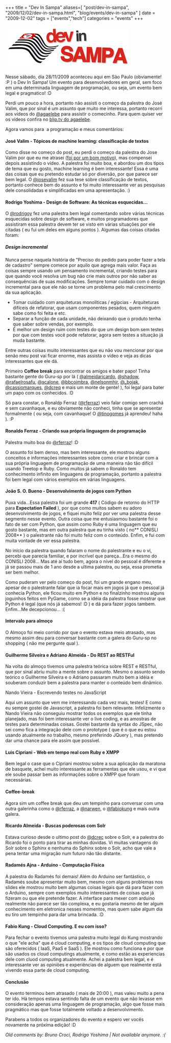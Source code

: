 +++
title = "Dev In Sampa"
aliases=[
  "post/dev-in-sampa",
  "2009/12/02/dev-in-sampa.html",
  "blog/events/dev-in-sampa"
]
date = "2009-12-02"
tags = ["events","tech"]
categories = "events"
+++

[![Imagem com o logo do DevInSampa](/images/posts/dev_in_sampa.jpg "Logo do DevInSampa")](/images/posts/dev_in_sampa.jpg "")

Nesse sábado, dia 28/11/2009 aconteceu aqui em São Paulo (obviamente!
:P ) o Dev In Sampa! Um evento para desenvolvedores em geral, sem foco
em uma determinada linguagem de programação, ou seja, um evento bem
legal e pragmatico! :D

Perdi um pouco a hora, portanto não assisti o começo da palestra do
José Valim, que por sinal é um assunto que muito me interessa,
portanto recorri aos vídeos do
[@agaelebe](http://twitter.com/agaelebe "Hugo Borges") para assistir o
comecinho. Para quem quiser ver os vídeos confira no
[blip.tv do agaelebe](http://agaelebe.blip.tv/ "Blip Tv do agaelebe").

Agora vamos para  a programação e meus comentários:

#### José Valim - Tópicos de machine learning: classificação de textos

Como disse no começo do post, eu <span>perd</span>i o começo da
palestra do Jose Valim por que eu me atrasei
([foi por um bom motivo](http://pothix.com/blog/music/show-do-acdc
"Show do ACDC")), mas compensei depois assistindo o vídeo.  A palestra
foi muito boa, e abordou um dos tipos de tema que eu gosto, machine
learning é bem interessante! Essa é uma das coisas que eu pretendo
estudar só por diversão, por que parece ser bem legal.  O
[@josevalim](http://twitter.com/josevalim "José Valim") fez sua tese
sobre classificação de textos, portanto conhece bem do assunto e foi
muito interessante ver as pesquisas dele consolidadas e simplificadas
em uma apresentação. :)

#### Rodrigo Yoshima - Design de Software: As técnicas esquecidas...

O [@rodrigoy](http://twitter.com/rodrigoy "Rodrigo Yoshima") fez uma palestra bem legal comentando sobre várias técnicas esquecidas sobre design de software, e muitos programadores que assistiram essa palestra devem ter se visto em várias situações por ele citadas ( eu fui um deles em alguns pontos ). Algumas das coisas citadas foram:

##### Design incremental

Nunca pense naquela história de "Preciso do pedido para poder fazer a
tela de cadastro" sempre comece por aquilo que agrega mais valor.
Faça as coisas sempre usando um pensamento incremental, criando testes
para que quando você resolva um bug não crie mais outros por não saber
as consequências de suas modificações.  Sempre tomar cuidado com o
design incremental para que ele não se torne um problema pelo mal
crescimento da sua aplicação.

* Tomar cuidado com arquiteturas monolíticas / egípcias - Arquiteturas difíceis de refatorar, que usam componentes pesados, quem ninguém sabe como foi feita e etc.
* Separar a função de cada unidade, não deixando que o produto tenha que saber sobre vendas, por exemplo.
* É melhor um design ruim com testes do que um design bom sem testes por que com testes você pode refatorar, agora sem testes a situação já muda bastante.

Entre outras coisas muito interessantes que eu não vou mencionar por
que senão meu post vai ficar enorme, mas assista o vídeo e veja as
dicas interessantes que ele dá.

Primeiro **Coffee break** para encontrar os amigos e bater papo! Tinha
bastante gente do Guru-sp por lá (
[@almeidaricardo](http://twitter.com/almeidaricardo "Ricardo
Almeida"), [@shadow](http://twitter.com/shadow11 "Ricardo Yasuda"),
[@rafaelrosafu](http://twitter.com/rafaelrosafu "Rafael Rosa"),
[@scalone](http://twitter.com/scalone "Thiago Scalone"),
[@bbcoimbra](http://twitter.com/bbcoimbra "bbcoimbra é o caramba! Esse
é o sceadugenga"), [@nelsonmhjr](http://twitter.com/nelsonmhjr
"Nelson"), [@_bojak](http://twitter.com/_bojak "Altair"),
[@cassiomarques](http://twitter.com/cassiomarques "Cassio Marques"),
[@dcreq](http://twitter.com/dcreq "Diego Carrion") e mais um monte de
gente! ), foi legal para bater um papo com os conhecidos. :D

Só para constar, o Ronaldp Ferraz
([@rferraz](http://twitter.com/rferraz "Ronaldo Ferraz")) veio falar
comigo sem crachá e sem cavanhaque, e eu obviamente não conheci, tinha
que se apresentar formalmente ( ou seja, com cavanhaque! O
[@tinogomes](http://twitter.com/tinogomes "") já aprendeu! haha ). :P


#### Ronaldo Ferraz - Criando sua própria linguagem de programação

Palestra muito boa do [@rferraz](http://twitter.com/rferraz "Ronaldo Ferraz")! :D

O assunto foi bem denso, mas bem interessante, ele mostrou alguns
conceitos e informações interessantes sobre como criar e brincar com a
sua própria linguagem de programação de uma maneira não tão difícil
usando Treetop e Ruby.  Como muitos já sabem o Ronaldo tem
conhecimento infinito em linguagens de programação, portanto a
palestra foi bem legal com vários exemplos em várias linguagens.

#### João S. O. Bueno - Desenvolvimento de jogos com Python

Puxa vida...Essa palestra foi um grande **417** ( Código de retorno do
HTTP para **Expectation Failed** ), por que como muitos sabem eu adoro
desenvolvimento de jogos, e fiquei muito feliz por ver uma palestra
desse segmento nesse evento. Outra coisa que me entusiasmou bastante
foi o fato de ser com Python, que assim como Ruby é uma linguagem que
eu gosto bastante, mas em outra palestra que eu tinha visto ( no**
CONISLI 2008** ) o palestrante não foi muito feliz com o
conteúdo. Enfim, e fui com muita vontade de ver essa palestra.

No início da palestra quando falaram o nome do palestrante e eu o vi,
percebi que parecia familiar, e por incrível que pareça...Era o mesmo
do CONISLI 2008... Mas até aí tudo bem, agora o nível do pessoal é
diferente e já se passou mais de 1 ano desde a ultima palestra, ou
seja, essa prometia ser bem melhor.

Como puderam ver pelo começo do post, foi um grande engano meu, apesar
de o palestrante falar que ia focar mais em jogos já que o pessoal já
conhecia Python, ele ficou muito em Python e no finalzinho mostrou
alguns joguinhos feitos em PyGame, como se a idéia da palestra fosse
mostrar que Python é legal (que nós já sabemos! :D ) e dá para fazer
jogos tambem.  Enfim...Me decepcionou... :(

#### Intervalo para almoço

O Almoço foi meio corrido por que o evento estava meio atrasado, mas
mesmo assim deu para conversar bastante com a galera do Guru-sp no
shopping ( não me pergunte qual ).

#### Guilherme Silveira e Adriano Almeida - Do REST ao RESTFul

Na volta do almoço tivemos uma palestra teórica sobre REST e RESTful,
que por sinal abriu muito a mente sobre o assunto. Mesmo o assunto
sendo teórico o Guilherme Silveira e o Adriano passaram muito bem a
idéia e souberam conduzir bem a palestra para manter o conteúdo bem
dinâmico.

Nando Vieira - Escrevendo testes no JavaScript

Aqui um assunto que vem me interessando cada vez mais, testes! E como
eu sempre gostei de Javascript, a palestra foi bem relevante.
Infelizmente o Nando Vieira não conseguiu mostrar todos os exemplos
que ele tinha planejado, mas foi bem interessante ver o live coding, e
as amostras de testes para determinadas coisas.  Gostei bastante da
syntax do JSpec, não sei como fica a integração dele com o prototype (
que é o que eu estou usando atualmente no trabalho, mesmo preferindo
JQuery ), mas pretendo dar uma chance para ele assim que possível.

#### Luis Cipriani - Web em tempo real com Ruby e XMPP

Bem legal o case que o Cipriani mostrou sobre a sua aplicação da
maratona de basquete, achei muito interessante as ferramentas que ele
usou, e vi que ele soube passar bem as informações sobre o XMPP que
foram necessárias.

#### Coffee-break

Agora sim um coffee break que deu um tempinho para conversar com uma
outra galerinha como o [@rferraz](http://twitter.com/rferraz "Ronaldo
Ferraz"), a [@narwen](http://twitter.com/narwen "Thais Camilo"), o
[@fabiokung](http://twitter.com/fabiokung "Fabio Kung") e mais outra
galera.

#### Ricardo Almeida - Buscas poderosas com Solr

Estava curioso desde o ultimo post do [@dcrec](http://twitter.com/dcreq "Diego Carrion") sobre o Solr, e a palestra do Ricardo foi o ponto para tirar as minhas dúvidas.
Vi muitas vantagens do Solr sobre o Sphinx e nenhuma do Sphinx sobre o Solr, acho que vale a pena tentar uma migração num futuro não tão distante.

#### Radamés Ajna - Arduino - Computação Física

A palestra do Radamés foi demais! Além do Arduino ser fantástico, o
Radamés soube apresentar muito bem, mesmo com alguns problemas nos
slides ele mostrou muito bem algumas coisas legais que dá para fazer
com o Arduino, sempre com exemplos muito interessantes de coisas que
já fizeram ou que ele pretende fazer.  A interface para mexer com
arduino realmente não parece ser tão complexa, e eu gostaria mesmo de
ter algum conhecimento em eletronica nesses momentos, mas quem sabe
algum dia eu tiro um tempinho para dar uma brincada. :D

#### Fabio Kung - Cloud Computing. E eu com isso?

Para fechar o evento tivemos uma palestra muito legal do Kung
mostrando o que "ele acha" que é cloud computing, e os tipos de cloud
computing que são oferecidos ( IaaS, PaaS e SaaS ).  Ele mostrou como
funciona e por que são usados os cloud computings atualmente, e como
estão as experiencias dele com cluod computing atualmente. Achei a
palestra bem legal, e é interessante ver as opiniões e experiências de
alguem que realmente está vivendo essa parte de cloud computing.

#### Conclusão

O evento terminou bem atrasado ( mais de 20:00 ), mas valeu muito a
pena ter ido. Há tempos estava sentindo falta de um evento que não
levasse em consideração apenas uma linguagem de programação, algo que
fosse mais pragmático mas que fosse totalmente voltado a
desenvolvimento.

Parabens a todos os organizadores do evento e espero ver vocês
novamente na próxima edição! :D



_Old comments by: Bruno Croci, Rodrigo Yoshima | Not available anymore. :(_
